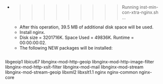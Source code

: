 * >>>>>>>>> Running inst-min-con-xtra-nginx.sh ...
  * After this operation, 39.5 MB of additional disk space will be used.
  * Install nginx.
  * Disk size = 3201716K. Space Used = 49836K. Runtime = 00:00:00:02.
  * The following NEW packages will be installed:
  ```bash
libgeoip1 libicu67 libnginx-mod-http-geoip libnginx-mod-http-image-filter libnginx-mod-http-xslt-filter
libnginx-mod-mail libnginx-mod-stream libnginx-mod-stream-geoip libxml2 libxslt1.1
nginx nginx-common nginx-core
  ```
